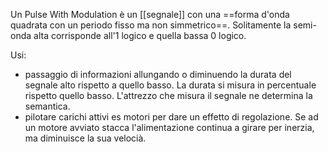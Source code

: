 Un Pulse With Modulation è un [[segnale]] con una ==forma d'onda quadrata con un periodo fisso ma non simmetrico==. 
Solitamente la semi-onda alta corrisponde all'1 logico e quella bassa 0 logico.  

Usi:
* passaggio di informazioni allungando o diminuendo la durata del segnale alto rispetto a quello basso. La durata si misura in percentuale rispetto quello basso. L'attrezzo che misura il segnale ne determina la semantica.
* pilotare carichi attivi es motori per dare un effetto di regolazione. Se ad un motore avviato stacca l'alimentazione continua a girare per inerzia, ma diminuisce la sua velocià.